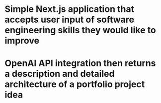 # Simple Next.js application that accepts user input of software engineering skills they would like to improve
# OpenAI API integration then returns a description and detailed architecture of a portfolio project idea